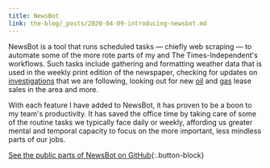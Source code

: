```yaml
---
title: NewsBot
link: the-blog/_posts/2020-04-09-introducing-newsbot.md
---
```


NewsBot is a tool that runs scheduled tasks — chiefly web scraping — to automate some of the more rote parts of my and The Times-Independent's workflows. Such tasks include gathering and formatting weather data that is used in the weekly print edition of the newspaper, checking for updates on [investigations](https://www.moabtimes.com/2019/07/08/state-probing-frontier-following-service-complaints/) that we are following, looking out for new [oil](https://www.moabtimes.com/articles/sand-flats-pulled-from-potential-drilling-sites/) and [gas](https://www.moabtimes.com/articles/230-parcels-many-near-arches-canyonlands-up-for-oil-gas-lease-sale/) lease sales in the area and more.

With each feature I have added to NewsBot, it has proven to be a boon to my team's productivity. It has saved the office time by taking care of some of the routine tasks we typically face daily or weekly, affording us greater mental and temporal capacity to focus on the more important, less mindless parts of our jobs.

[See the public parts of NewsBot on GitHub](https://github.com/CarterPape/NewsBot){:.button-block}
